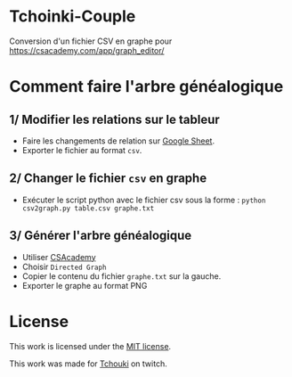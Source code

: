 # Tchoinki-Couple
Conversion d'un fichier CSV en graphe pour https://csacademy.com/app/graph_editor/

# Comment faire l'arbre généalogique

## 1/ Modifier les relations sur le tableur

 * Faire les changements de relation sur [Google Sheet](https://docs.google.com/spreadsheets/d/1D6fMJB34T3BYFzvyFDbP-SVo6syHEU-k6Sqr7WHGArY).
 * Exporter le fichier au format `csv`.

## 2/ Changer le fichier `csv` en graphe

 * Exécuter le script python avec le fichier csv sous la forme : 
`python csv2graph.py table.csv graphe.txt`

## 3/ Générer l'arbre généalogique

 * Utiliser [CSAcademy](https://csacademy.com/app/graph_editor/)
 * Choisir `Directed Graph`
 * Copier le contenu du fichier `graphe.txt` sur la gauche.
 * Exporter le graphe au format PNG

# License

This work is licensed under the [MIT license](LICENSE).

This work was made for [Tchouki](https://www.twitch.tv/tchouuki) on twitch.
